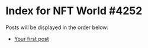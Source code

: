 # Index for NFT World #4252
Posts will be displayed in the order below:

- [Your first post](./001-first.md)

